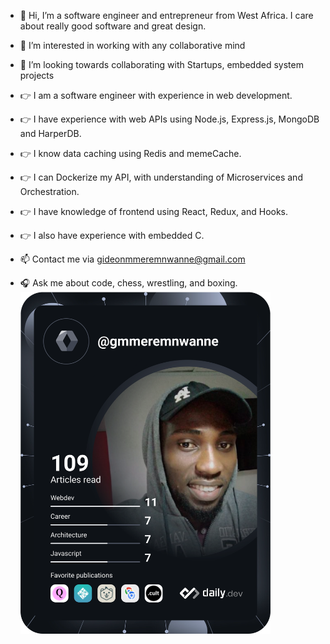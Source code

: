 - 👋 Hi, I’m a software engineer and entrepreneur from West Africa. I care about really good software and great design.
- 👀 I’m interested in working with any collaborative mind
- 💞️ I’m looking towards collaborating with Startups, embedded system projects
- 👉 I am a software engineer with experience in web development.
- 👉 I have experience with web APIs using Node.js, Express.js, MongoDB and HarperDB.
- 👉 I know data caching using Redis and memeCache.
- 👉 I can Dockerize my API, with understanding of Microservices and Orchestration.
- 👉 I have knowledge of frontend using React, Redux, and Hooks.
- 👉 I also have experience with embedded C.

- 📫 Contact me via gideonmmeremnwanne@gmail.com
- 🎧 Ask me about code, chess, wrestling, and boxing.
<a href="https://app.daily.dev/gmmeremnwanne"><img src="https://github.com/gami34/gami34/blob/main/devcard.svg?r=s34" width="400" alt="Gideon ifeanyi Mmeremnwanne's Dev Card"/></a>
<!---
gami34/gami34 is a ✨ special ✨ repository because its `README.md` (this file) appears on your GitHub profile.
You can click the Preview link to take a look at your changes.
--->
